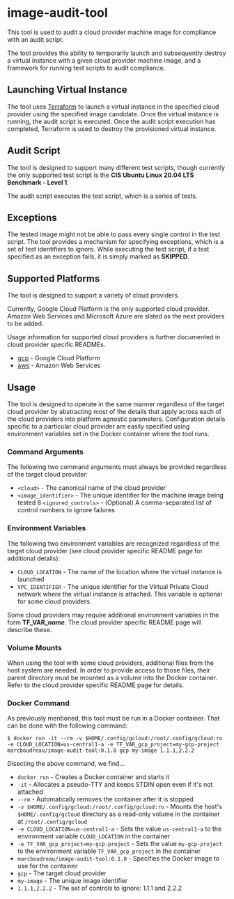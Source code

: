 # image-audit-tool

This tool is used to audit a cloud provider machine image for compliance with an audit script.

The tool provides the ability to temporarily launch and subsequently destroy a virtual instance with a given cloud provider machine image, and a framework for running test scripts to audit compliance.

## Launching Virtual Instance

The tool uses [Terraform](https://terraform.io/) to launch a virtual instance in the specified cloud provider using the specified image candidate.  Once the virtual instance is running, the audit script is executed. Once the audit script execution has completed, Terraform is used to destroy the provisioned virtual instance.

## Audit Script

The tool is designed to support many different test scripts, though currently the only supported test script is the **CIS Ubuntu Linux 20.04 LTS Benchmark - Level 1**.

The audit script executes the test script, which is a series of tests.

## Exceptions

The tested image might not be able to pass every single control in the test script. The tool provides a mechanism for specifying exceptions, which is a set of test identifiers to ignore. While executing the test script, if a test specified as an exception fails, it is simply marked as **SKIPPED**.

## Supported Platforms

The tool is designed to support a variety of cloud providers.

Currently, Google Cloud Platform is the only supported cloud provider. Amazon Web Services and Microsoft Azure are slated as the next providers to be added.

Usage information for supported cloud providers is further documented in cloud provider specific READMEs.

* [gcp](./terraform/gcp/README.md) - Google Cloud Platform
* [aws](./terraform/aws/README.md) - Amazon Web Services

## Usage

The tool is designed to operate in the same manner regardless of the target cloud provider by abstracting most of the details that apply across each of the cloud providers into platform agnostic parameters.  Configuration details specific to a particular cloud provider are easily specified using environment variables set in the Docker container where the tool runs.

### Command Arguments

The following two command arguments must always be provided regardless of the target cloud provider:

* `<cloud>` - The canonical name of the cloud provider
* `<image_identifier>` - The unique identifier for the machine image being tested
8 `<ignored_controls>` - (Optional) A comma-separated list of control numbers to ignore failures

### Environment Variables

The following two environment variables are recognized regardless of the target cloud provider (see cloud provider specific README page for additional details):

* `CLOUD_LOCATION` - The name of the location where the virtual instance is launched
* `VPC_IDENTIFIER` - The unique identifier for the Virtual Private Cloud network where the virtual instance is attached.  This variable is optional for some cloud providers.

Some cloud providers may require additional environment variables in the form **TF_VAR_*name***.  The cloud provider specific README page will describe these.

### Volume Mounts

When using the tool with some cloud providers, additional files from the host system are needed. In order to provide access to those files, their parent directory must be mounted as a volume into the Docker container. Refer to the cloud provider specific README page for details.

### Docker Command

As previously mentioned, this tool must be run in a Docker container.  That can be done with the following command:

```
$ docker run -it --rm -v $HOME/.config/gcloud:/root/.config/gcloud:ro -e CLOUD_LOCATION=us-central1-a -e TF_VAR_gcp_project=my-gcp-project marcboudreau/image-audit-tool:0.1.0 gcp my-image 1.1.1,2.2.2
```

Disecting the above command, we find...
* `docker run` - Creates a Docker container and starts it
* `-it` - Allocates a pseudo-TTY and keeps STDIN open even if it's not attached
* `--rm` - Automatically removes the container after it is stopped
* `-v $HOME/.config/gcloud:/root/.config/gcloud:ro` - Mounts the host's `$HOME/.config/gcloud` directory as a read-only volume in the container at `/root/.config/gcloud`
* `-e CLOUD_LOCATION=us-central1-a` - Sets the value `us-central1-a` to the environment variable `CLOUD_LOCATION` in the container
* `-e TF_VAR_gcp_project=my-gcp-project` - Sets the value `my-gcp-project` to the environment variable `TF_VAR_gcp_project` in the container
* `marcboudreau/image-audit-tool:0.1.0` - Specifies the Docker image to use for the container
* `gcp` - The target cloud provider
* `my-image` - The unique image identifier
* `1.1.1,2.2.2` - The set of controls to ignore: 1.1.1 and 2.2.2
